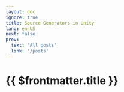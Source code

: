```yaml
---
layout: doc
ignore: true
title: Source Generators in Unity
lang: en-US
next: false
prev:
  text: 'All posts'
  link: '/posts'
---
```


<script setup lang="ts">
import { useData } from 'vitepress'
</script>

# {{ $frontmatter.title }}

<ArticleList
    :tags="['sourcegenerators']"
    :lang="$frontmatter.lang"/>